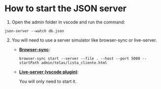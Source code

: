 # How to start the JSON server

1. Open the admin folder in vscode and run the command:

```console
json-server --watch db.json
```

2. You will need to use a server simulator like browser-sync or live-server.

    - **[Browser-sync](https://browsersync.io/)**:

        ```console
        browser-sync start --server --file . --host --port 5000 --startPath admin/telas/lista_cliente.html
        ```

    - **[Live-server (vscode plugin)](https://marketplace.visualstudio.com/items?itemName=ritwickdey.LiveServer)**:

       You will only need to start it.
